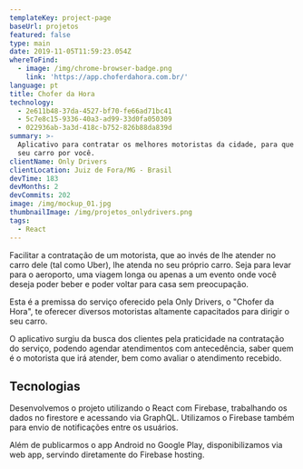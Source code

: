 ```yaml
---
templateKey: project-page
baseUrl: projetos
featured: false
type: main
date: 2019-11-05T11:59:23.054Z
whereToFind:
  - image: /img/chrome-browser-badge.png
    link: 'https://app.choferdahora.com.br/'
language: pt
title: Chofer da Hora
technology:
  - 2e611b48-37da-4527-bf70-fe66ad71bc41
  - 5c7e8c15-9336-40a3-ad99-33d0fa050309
  - 022936ab-3a3d-418c-b752-826b88da839d
summary: >-
  Aplicativo para contratar os melhores motoristas da cidade, para que conduzam
  seu carro por você.
clientName: Only Drivers
clientLocation: Juiz de Fora/MG - Brasil
devTime: 183
devMonths: 2
devCommits: 202
image: /img/mockup_01.jpg
thumbnailImage: /img/projetos_onlydrivers.png
tags:
  - React
---
```

Facilitar a contratação de um motorista, que ao invés de lhe atender no carro dele (tal como Uber), lhe atenda no seu próprio carro. Seja para levar para o aeroporto, uma viagem longa ou apenas a um evento onde você deseja poder beber e poder voltar para casa sem preocupação. 

Esta é a premissa do serviço oferecido pela Only Drivers, o "Chofer da Hora", te oferecer diversos motoristas altamente capacitados para dirigir o seu carro.

O aplicativo surgiu da busca dos clientes pela praticidade na contratação do serviço, podendo agendar atendimentos com antecedência, saber quem é o motorista que irá atender, bem como avaliar o atendimento recebido.

## Tecnologias

Desenvolvemos o projeto utilizando o React com Firebase, trabalhando os dados no firestore e acessando via GraphQL. Utilizamos o Firebase também para envio de notificações entre os usuários.

Além de publicarmos o app Android no Google Play, disponibilizamos via web app, servindo diretamente do Firebase hosting.
